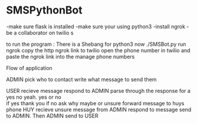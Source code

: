# SMSPythonBot
-make sure flask is installed 
-make sure your using python3 
-install ngrok 
-be a collaborator on twilio s

to run the program : 
There is a Shebang for python3 now
./SMSBot.py 
run ngrok 
copy the http ngrok link to twilio
open the phone number in twilio and paste the ngrok link into the
manage phone numbers 
  


Flow of application 

  ADMIN
  pick who to contact
  write what message to send them 

  USER
  recieve message
  respond to ADMIN
  parse through the response for a yes no yeah.
    yes or no  
      if yes 
        thank you 
      if no 
        ask why 
    maybe or unsure 
      forward message to huys phone 
  HUY 
    recieve unsure message from ADMIN
    respond to message send to ADMIN. Then ADMIN send to USER
  
